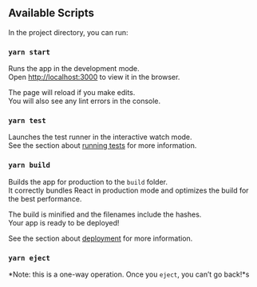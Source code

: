 ## Available Scripts 

In the project directory, you can run: 
### `yarn start` 
 Runs the app in the development mode.<br />
 Open [http://localhost:3000](http://localhost:3000) to view it in the browser. 
 
 The page will reload if you make edits.<br /> You will also see any lint errors in the console. 
 
### `yarn test` 
 
 Launches the test runner in the interactive watch mode.<br /> See the section about [running tests](https://facebook.github.io/create-react-app/docs/running-tests) for more information.
 
### `yarn build` 
  
  Builds the app for production to the `build` folder.<br />
  It correctly bundles React in production mode and optimizes the build for the best performance. 
   
   The build is minified and the filenames include the hashes.<br /> Your app is ready to be deployed! 
   
   See the section about [deployment](https://facebook.github.io/create-react-app/docs/deployment) for more information. 
   
### `yarn eject` 
   
   *Note: this is a one-way operation. Once you `eject`, you can’t go back!*s